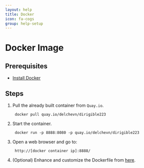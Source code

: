```yaml
---
layout: help
title: Docker
icon: fa-cogs
group: help-setup
---
```


Docker Image
===


Prerequisites
---

- [Install Docker](https://docs.docker.com/engine/installation/)

Steps
---
      
1. Pull the already built container from `Quay.io`.

        docker pull quay.io/delchevn/dirigible223
        
2. Start the container.

        docker run -p 8888:8080 -p quay.io/delchevn/dirigible223

3. Open a web browser and go to:

        http://[docker container ip]:8888/
        
4. (Optional) Enhance and customize the Dockerfile from [here](https://github.com/eclipse/dirigible/blob/master/org.eclipse.dirigible/org.eclipse.dirigible.parent/releng/docker/Dockerfile).
